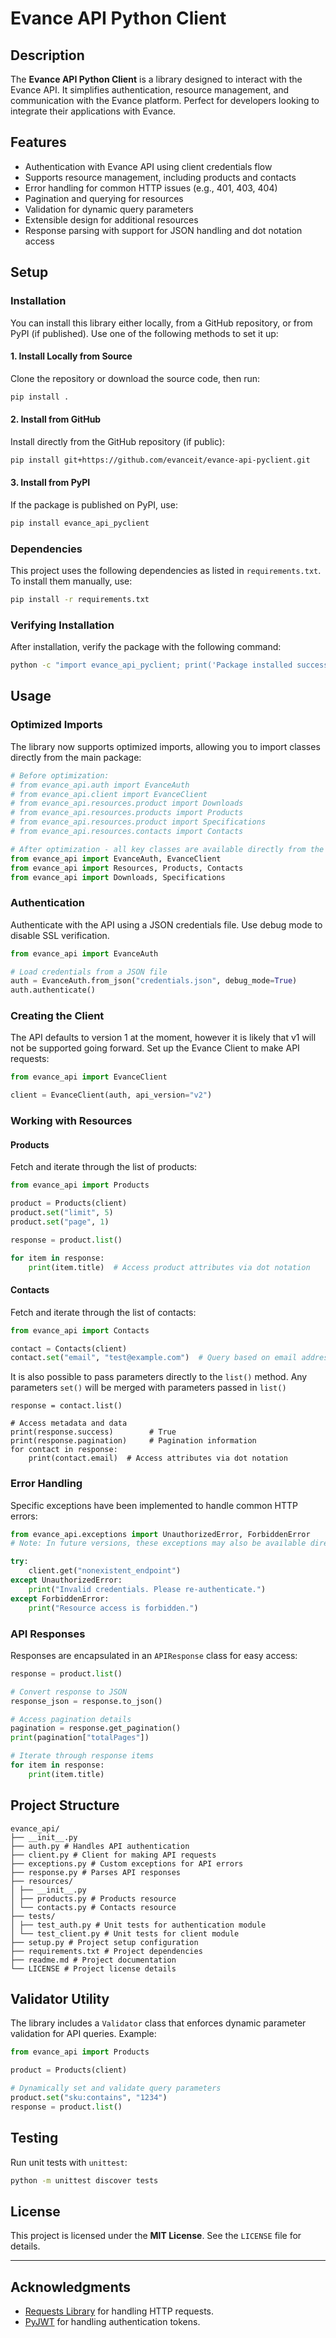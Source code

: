 # Evance API Python Client

## Description
The **Evance API Python Client** is a library designed to interact with the Evance API. It simplifies authentication, resource management, and communication with the Evance platform. Perfect for developers looking to integrate their applications with Evance.

## Features
- Authentication with Evance API using client credentials flow
- Supports resource management, including products and contacts
- Error handling for common HTTP issues (e.g., 401, 403, 404)
- Pagination and querying for resources
- Validation for dynamic query parameters
- Extensible design for additional resources
- Response parsing with support for JSON handling and dot notation access

## Setup
### Installation
You can install this library either locally, from a GitHub repository, or from PyPI (if published). Use one of the following methods to set it up:

#### 1. **Install Locally from Source**
   Clone the repository or download the source code, then run:
   ```bash
   pip install .
   ```

#### 2. **Install from GitHub**
   Install directly from the GitHub repository (if public):
   ```bash
   pip install git+https://github.com/evanceit/evance-api-pyclient.git
   ```

#### 3. **Install from PyPI**
   If the package is published on PyPI, use:
   ```bash
   pip install evance_api_pyclient
   ```

### Dependencies
This project uses the following dependencies as listed in `requirements.txt`. To install them manually, use:
```bash
pip install -r requirements.txt
```

### Verifying Installation
After installation, verify the package with the following command:
```bash
python -c "import evance_api_pyclient; print('Package installed successfully')"
```

## Usage
### Optimized Imports
The library now supports optimized imports, allowing you to import classes directly from the main package:

```python
# Before optimization:
# from evance_api.auth import EvanceAuth
# from evance_api.client import EvanceClient
# from evance_api.resources.product import Downloads
# from evance_api.resources.products import Products
# from evance_api.resources.product import Specifications
# from evance_api.resources.contacts import Contacts

# After optimization - all key classes are available directly from the package:
from evance_api import EvanceAuth, EvanceClient
from evance_api import Resources, Products, Contacts
from evance_api import Downloads, Specifications
```

### Authentication
Authenticate with the API using a JSON credentials file. Use debug mode to disable SSL verification.

```python
from evance_api import EvanceAuth

# Load credentials from a JSON file
auth = EvanceAuth.from_json("credentials.json", debug_mode=True)
auth.authenticate()
```

### Creating the Client
The API defaults to version 1 at the moment, however it is likely that v1 will not be supported going forward.
Set up the Evance Client to make API requests:

```python
from evance_api import EvanceClient

client = EvanceClient(auth, api_version="v2")
```

### Working with Resources
#### Products
Fetch and iterate through the list of products:

```python
from evance_api import Products

product = Products(client)
product.set("limit", 5)
product.set("page", 1)

response = product.list()

for item in response:
    print(item.title)  # Access product attributes via dot notation
```

#### Contacts
Fetch and iterate through the list of contacts:
```python
from evance_api import Contacts

contact = Contacts(client)
contact.set("email", "test@example.com")  # Query based on email address
```
It is also possible to pass parameters directly to the `list()` method. Any parameters `set()` will be merged with parameters passed in `list()`
```
response = contact.list()

# Access metadata and data
print(response.success)        # True
print(response.pagination)     # Pagination information
for contact in response:
    print(contact.email)  # Access attributes via dot notation
```

### Error Handling
Specific exceptions have been implemented to handle common HTTP errors:
```python
from evance_api.exceptions import UnauthorizedError, ForbiddenError
# Note: In future versions, these exceptions may also be available directly from the package

try:
    client.get("nonexistent_endpoint")
except UnauthorizedError:
    print("Invalid credentials. Please re-authenticate.")
except ForbiddenError:
    print("Resource access is forbidden.")
```

### API Responses
Responses are encapsulated in an `APIResponse` class for easy access:

```python
response = product.list()

# Convert response to JSON
response_json = response.to_json()

# Access pagination details
pagination = response.get_pagination()
print(pagination["totalPages"])

# Iterate through response items
for item in response:
    print(item.title)
```

## Project Structure
```aiignore
evance_api/ 
├── __init__.py 
├── auth.py # Handles API authentication 
├── client.py # Client for making API requests 
├── exceptions.py # Custom exceptions for API errors 
├── response.py # Parses API responses 
├── resources/ 
│ ├── __init__.py 
│ ├── products.py # Products resource 
│ └── contacts.py # Contacts resource 
├── tests/ 
│ ├── test_auth.py # Unit tests for authentication module 
│ └── test_client.py # Unit tests for client module 
├── setup.py # Project setup configuration 
├── requirements.txt # Project dependencies 
├── readme.md # Project documentation
└── LICENSE # Project license details
```


## Validator Utility
The library includes a `Validator` class that enforces dynamic parameter validation for API queries. Example:

```python
from evance_api import Products

product = Products(client)

# Dynamically set and validate query parameters
product.set("sku:contains", "1234")
response = product.list()
```

## Testing
Run unit tests with `unittest`:

```bash
python -m unittest discover tests
```

## License
This project is licensed under the **MIT License**. See the `LICENSE` file for details.

---

## Acknowledgments
- [Requests Library](https://docs.python-requests.org) for handling HTTP requests.
- [PyJWT](https://pyjwt.readthedocs.io) for handling authentication tokens.